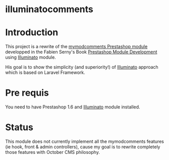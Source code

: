 illuminatocomments
==================

# Introduction

This project is a rewrite of the [mymodcomments Prestashop module](https://github.com/FabienSerny/mymodcomments) developped in the Fabien Serny's Book [Prestashop Module Development](http://www.goodreads.com/book/show/24175073-prestashop-module-development) using [Illuminato](https://github.com/dedesite/illuminato) module.

His goal is to show the simplicity (and superiority!) of [Illuminato](https://github.com/dedesite/illuminato) approach which is based on Laravel Framework.

# Pre requis

You need to have Prestashop 1.6 and [Illuminato](https://github.com/dedesite/illuminato) module installed.

# Status

This module does not currently implement all the mymodcomments features (ie hook, front & admin controllers), cause my goal is to rewrite completely those features with October CMS philosophy.